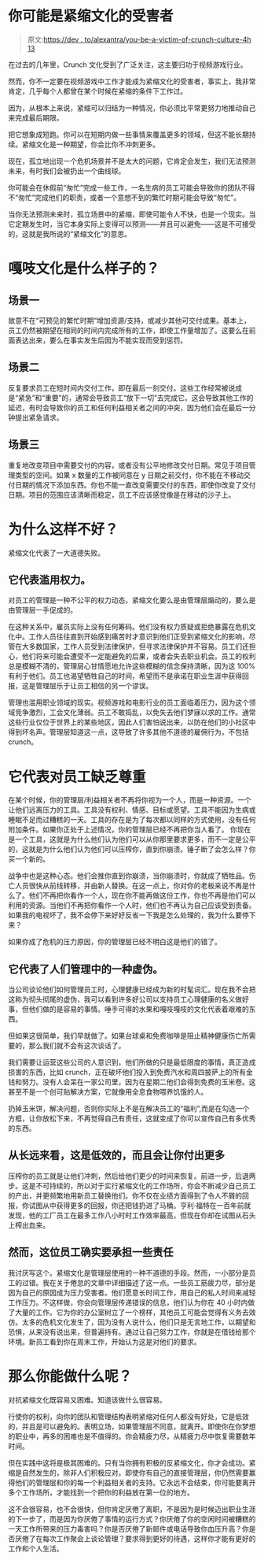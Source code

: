 # 你可能是紧缩文化的受害者

> 原文:[https://dev . to/alexantra/you-be-a-victim-of-crunch-culture-4h 13](https://dev.to/alexantra/you-are-probably-a-victim-of-crunch-culture-4h13)

在过去的几年里，Crunch 文化受到了广泛关注，这主要归功于视频游戏行业。

然而，你不一定要在视频游戏中工作才能成为紧缩文化的受害者，事实上，我非常肯定，几乎每个人都曾在某个时候在紧缩的条件下工作过。

因为，从根本上来说，紧缩可以归结为一种情况，你必须比平常更努力地推动自己来完成最后期限。

把它想象成短跑。你可以在短期内做一些事情来覆盖更多的领域，但这不能长期持续。紧缩文化是一种期望，你会比你不冲刺更多。

现在，孤立地出现一个危机场景并不是太大的问题，它肯定会发生，我们无法预测未来，有时我们会被扔出一个曲线球。

你可能会在休假前“匆忙”完成一些工作，一名生病的员工可能会导致你的团队不得不“匆忙”完成他们的职责，或者一个意想不到的繁忙时期可能会导致“匆忙”。

当你无法预测未来时，孤立场景中的紧缩，即使可能令人不快，也是一个现实。当它定期发生时，当它本身实际上变得可以预测——并且可以避免——这是不可接受的，这就是我所说的“紧缩文化”的意思。

# [](#what-does-crunch-culture-look-like)嘎吱文化是什么样子的？

## [](#scenario-one)场景一

故意不在“可预见的繁忙时期”增加资源/支持，或减少其他可交付成果。基本上，员工仍然被期望在相同的时间内完成所有的工作，即使工作量增加了。这要么在前面表达出来，要么在事实发生后因为不能实现而受到惩罚。

## [](#scenario-two)场景二

反复要求员工在短时间内交付工作，即在最后一刻交付。这些工作经常被说成是“紧急”和“重要”的，通常会导致员工“放下一切”去完成它。这会导致其他工作的延迟，有时会导致你的员工和任何利益相关者之间的冲突，因为他们会在最后一分钟提出紧急请求。

## [](#scenario-three)场景三

重复地改变项目中需要交付的内容，或者没有公平地修改交付日期。常见于项目管理类型的空间。如果 x 数量的工作被同意在 y 日期之前交付，你不能在不移动交付日期的情况下添加东西。你也不能一直改变需要交付的东西，即使你改变了交付日期。项目的范围应该清晰而稳定，员工不应该感觉像是在移动的沙子上。

# [](#why-is-this-bad)为什么这样不好？

紧缩文化代表了一大道德失败。

## [](#it-represents-an-abuse-of-power)它代表滥用权力。

对员工的管理是一种不公平的权力动态，紧缩文化要么是由管理层煽动的，要么是由管理层一手促成的。

在这种关系中，雇员实际上没有任何筹码。他们没有权力质疑或拒绝暴露在危机文化中。工作人员往往直到开始感到痛苦时才意识到他们正受到紧缩文化的影响，尽管在大多数国家，工作人员受到法律保护，但寻求法律保护并不容易。员工们还担心，他们将来可能会遭受不一定能避免的后果，或者会失去职业机会。员工的权利总是模糊不清的，管理层心甘情愿地允许这些模糊的信念保持清晰，因为这 100%有利于他们。员工也渴望牺牲自己的时间，希望而不是承诺在职业生涯中获得回报，这是管理层乐于让员工相信的另一个谬误。

管理也滥用职业领域的现实。视频游戏和电影行业的员工面临着压力，因为这个领域竞争激烈，工会文化薄弱。员工不敢捣乱，以免失去他们梦寐以求的工作。通常这些行业仅位于世界上的某些地区，因此人们害怕说出来，以防在他们的小社区中得到坏名声。管理层知道这一点，这导致了许多其他不道德的雇佣行为，不包括 crunch。

# [](#it-represents-a-lack-of-respect-for-staff)它代表对员工缺乏尊重

在某个时候，你的管理层/利益相关者不再将你视为一个人，而是一种资源。一个让他们远离压力的工具。工具没有权利、情感、目标或愿望。工具不能因为生病或睡眠不足而过糟糕的一天。工具的存在是为了每次都以同样的方式使用，没有任何附加条件。如果你正处于上述情况，你的管理层已经不再把你当人看了。
你现在是一个工具，这就是为什么他们认为他们可以从你那里要求更多，而不一定是公平的，这就是为什么他们认为他们可以压榨你，直到你崩溃。锤子断了会怎么样？你买一个新的。

战争中也是这种心态。他们会推你直到你崩溃，当你崩溃时，你就成了牺牲品。伤亡人员很快从前线转移，并由新人替换。在这一点上，你对你的老板来说不再是什么了。他们不再把你看作一个人，现在你不能再做这份工作，你也不再是他们可以利用的资源。当他们不再把你看作一个人时，他们也不再认为自己应该受到责备。如果我的电视坏了，我不会停下来好好反省一下我是怎么处理的，我为什么要停下来？

如果你成了危机的压力原因，你的管理层已经不明白这是他们的错了。

## [](#it-represents-a-hypocrisy-in-people-management)它代表了人们管理中的一种虚伪。

当公司谈论他们如何管理员工时，心理健康已经成为新的时髦词汇。现在我不会把这称为彻头彻尾的虚伪，我可以看到许多好公司以支持员工心理健康的名义做好事，但他们做的是容易的事情。唾手可得的水果和嘎吱嘎吱的文化代表着艰难的东西。

但如果这很简单，我们早就做了。如果台球桌和免费咖啡是阻止精神健康伤亡所需要的，那么我们就不会有这次谈话了。

我们需要让运营这些公司的人意识到，他们所做的只是最低限度的事情，真正造成损害的东西，比如 crunch，正在破坏他们投入到免费汽水和周四披萨上的所有金钱和努力。没有人会呆在一家公司里，因为在星期二他们会得到免费的玉米卷。这甚至不是一个创可贴解决方案，它就像用全息食物喂养饥饿的人。

扔掉玉米饼，解决问题，否则你实际上不是在解决员工的“福利”,而是在勾选一个方框，让你放松下来，不再觉得自己有责任，这就变成了你可以宣传自己有多优秀的东西。

## 从长远来看，这是低效的，而且会让你付出更多

压榨你的员工就是让他们冲刺，然后给他们更少的时间来恢复。前进一步，后退两步。这是不可持续的，所以对于实行紧缩文化的工作场所，你会不断减少自己员工的产出，并更频繁地用新员工替换他们。你不仅在业绩方面得到了令人不屑的回报，你试图从中获得更多的回报，你还把钱扔进了马桶。亨利·福特在一百年前就发现，他的工厂员工在最多工作八小时时工作效率最高，但现在你却在试图从石头上榨出血来。

## 然而，这位员工确实要承担一些责任

我讨厌写这个。紧缩文化是管理层使用的一种不道德的手段。然而，一小部分是员工的过错。我在关于倦怠的文章中详细描述了这一点。一些员工筋疲力尽，部分是因为自己的原因成为压力受害者。他们愿意长时间工作，用自己的私人时间来减轻工作压力。不这样做，你会向管理层传递错误的信息，他们认为你在 40 小时内做了大量的工作。它为你的办公室树立了一个榜样，其他员工可能会觉得有义务去效仿。太多的危机文化发生了，因为没有人说什么，他们只是无言地工作，以期望和恐惧，从来没有说出来，但普遍持有。通过让自己努力工作，你就是在借钱给那个环境。新员工看到你在周末工作，开始认为这是对他们的要求。

# [](#so-what-can-you-do)那么你能做什么呢？

对抗紧缩文化既容易又困难。知道该做什么很容易。

行使你的权利，向你的团队和管理结构表明紧缩对任何人都没有好处，它是低效的，并且是可以避免的。表明立场，如果管理层不同意，就离开。即使你在你梦想的职业中，再多的困难也是不值得的。你会精疲力尽，从精疲力尽中恢复需要数年时间。

但在实践中这将是极其困难的。只有当你拥有积极的反紧缩文化，你才会成功。紧缩是自然发生的，除非人们积极应对。即使你有自己的直接管理层，你仍然需要赢得他们的管理层和你的每一个利益相关者的支持。它永远不会结束，你可能要离开多个工作场所，才能找到一个把你的利益放在第一位的地方。

这不会很容易，也不会很快，但你肯定厌倦了离职，不是因为是时候迈出职业生涯的下一步了，而是因为你厌倦了事情的运行方式？你厌倦了你的空闲时间被糟糕的一天工作所带来的压力毒害吗？你是否厌倦了新邮件或电话导致你血压升高？你是否厌倦了在每次工作聚会上谈论管理？要求得到更好的待遇，这样你才能有更好的工作和个人生活。